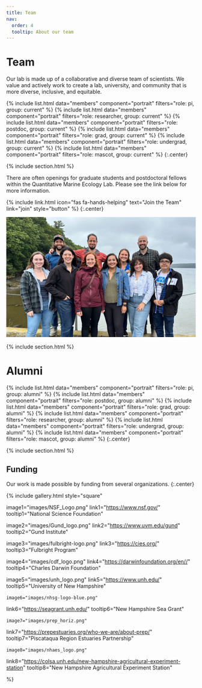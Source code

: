 ```yaml
---
title: Team
nav:
  order: 4
  tooltip: About our team
---
```


# <i class="fas fa-users"></i>Team

Our lab is made up of a collaborative and diverse team of scientists. We value and actively work to create a lab, university, and community that is more diverse, inclusive, and equitable.


{%
  include list.html
  data="members"
  component="portrait"
  filters="role: pi, group: current"
%}
{%
  include list.html
  data="members"
  component="portrait"
  filters="role: researcher, group: current"
%}
{%
  include list.html
  data="members"
  component="portrait"
  filters="role: postdoc, group: current"
%}
{%
  include list.html
  data="members"
  component="portrait"
  filters="role: grad, group: current"
%}
{%
  include list.html
  data="members"
  component="portrait"
  filters="role: undergrad, group: current"
%}
{%
  include list.html
  data="members"
  component="portrait"
  filters="role: mascot, group: current"
%}
{:.center}

{% include section.html %}

There are often openings for graduate students and postdoctoral fellows within the Quantitative Marine Ecology Lab. Please see the link below for more information. 

{%
  include link.html
  icon="fas fa-hands-helping"
  text="Join the Team"
  link="join"
  style="button"
%}
{:.center}

![2023 team photo](/images/2023_lab_retreat_team.jpg "2023 team photo")

{% include section.html %}



# Alumni

{%
  include list.html
  data="members"
  component="portrait"
  filters="role: pi, group: alumni"
%}
{%
  include list.html
  data="members"
  component="portrait"
  filters="role: postdoc, group: alumni"
%}
{%
  include list.html
  data="members"
  component="portrait"
  filters="role: grad, group: alumni"
%}
{%
  include list.html
  data="members"
  component="portrait"
  filters="role: researcher, group: alumni"
%}
{%
  include list.html
  data="members"
  component="portrait"
  filters="role: undergrad, group: alumni"
%}
{%
  include list.html
  data="members"
  component="portrait"
  filters="role: mascot, group: alumni"
%}
{:.center}



{% include section.html %}


## Funding

Our work is made possible by funding from several organizations.
{:.center}

{%
  include gallery.html
  style="square"

  image1="images/NSF_Logo.png"
  link1="https://www.nsf.gov/"
  tooltip1="National Science Foundation"

  image2="images/Gund_logo.png"
  link2="https://www.uvm.edu/gund"
  tooltip2="Gund Institute"

  image3="images/fulbright-logo.png"
  link3="https://cies.org/"
  tooltip3="Fulbright Program"

  image4="images/cdf_logo.png"
  link4="https://darwinfoundation.org/en//"
  tooltip4="Charles Darwin Foundation"
  
  image5="images/unh_logo.png"
  link5="https://www.unh.edu/"
  tooltip5="University of New Hampshire"
  
    image6="images/nhsg-logo-blue.png"
  link6="https://seagrant.unh.edu/"
  tooltip6="New Hampshire Sea Grant"
  
    image7="images/prep_horiz.png"
  link7="https://prepestuaries.org/who-we-are/about-prep/"
  tooltip7="Piscataqua Region Estuaries Partnership"
  
    image8="images/nhaes_logo.png"
  link8="https://colsa.unh.edu/new-hampshire-agricultural-experiment-station"
  tooltip8="New Hampshire Agricultural Experiment Station"

%}
